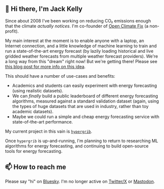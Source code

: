 ## 👋 Hi there, I'm Jack Kelly

Since about 2008 I've been working on reducing CO₂ emissions enough that the climate _actually notices_. I'm co-founder of [Open Climate Fix](https://github.com/openclimatefix/) (a non-profit).

My main interest at the moment is to enable anyone with a laptop, an Internet connection, and a little knowledge of machine learning to train and run a state-of-the-art energy forecast (by lazily loading historical and live gridded weather forecasts from multiple weather forecast providers). We're a long way from this "dream" right now! But we're getting there! Please see [this blog post for more info on this idea](https://openclimatefix.org/post/lazy-loading-making-it-easier-to-access-vast-datasets-of-weather-satellite-data).

This should have a number of use-cases and benefits:
- Academics and students can easily experiment with energy forecasting (using realistic datasets).
- We can _finally_ build a public leaderboard of different energy forecasting algorithms, measured against a standard validation dataset (again, using the types of huge datasets that are used in industry, rather than toy academic datasets).
- Maybe we could run a simple and cheap energy forecasting service with state-of-the-art performance.

My current project in this vain is [`hypergrib`](https://github.com/JackKelly/hypergrib).

Once `hypergrib` is up-and-running, I'm planning to return to researching ML algorithms for energy forecasting, and continuing to build open-source tools for energy forecasting.

## 📫 How to reach me
Please say "hi" on [Bluesky](https://bsky.app/profile/jack-kelly.com). I'm no longer active on [Twitter/X](https://x.com/jack_kelly) or [Mastodon](https://mastodon.energy/@jack_kelly).
